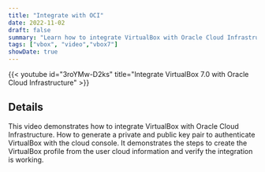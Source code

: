 ```yaml
---
title: "Integrate with OCI"
date: 2022-11-02
draft: false
summary: "Learn how to integrate VirtualBox with Oracle Cloud Infrastructure."
tags: ["vbox", "video","vbox7"]
showDate: true
---
```


{{< youtube id="3roYMw-D2ks" title="Integrate VirtualBox 7.0 with Oracle Cloud Infrastructure" >}}

## Details

This video demonstrates how to integrate VirtualBox with Oracle Cloud Infrastructure. How to generate a private and public key pair to authenticate VirtualBox with the cloud console. It demonstrates the steps to create the VirtualBox profile from the user cloud information and verify the integration is working.

